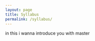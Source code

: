 ```yaml
---
layout: page
title: Syllabus
permalink: /syllabus/
---
```


in this i wanna introduce you with master